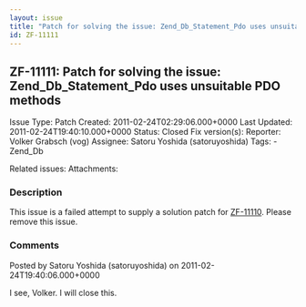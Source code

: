 ```yaml
---
layout: issue
title: "Patch for solving the issue: Zend_Db_Statement_Pdo uses unsuitable PDO methods"
id: ZF-11111
---
```


ZF-11111: Patch for solving the issue: Zend\_Db\_Statement\_Pdo uses unsuitable PDO methods
-------------------------------------------------------------------------------------------

 Issue Type: Patch Created: 2011-02-24T02:29:06.000+0000 Last Updated: 2011-02-24T19:40:10.000+0000 Status: Closed Fix version(s): 
 Reporter:  Volker Grabsch (vog)  Assignee:  Satoru Yoshida (satoruyoshida)  Tags: - Zend\_Db
 
 Related issues: 
 Attachments: 
### Description

This issue is a failed attempt to supply a solution patch for [ZF-11110](http://framework.zend.com/issues/browse/ZF-11110). Please remove this issue.

 

 

### Comments

Posted by Satoru Yoshida (satoruyoshida) on 2011-02-24T19:40:06.000+0000

I see, Volker. I will close this.

 

 